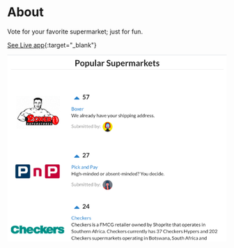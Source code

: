 # About 

Vote for your favorite supermarket; just for fun.

[See Live app](https://supermarket-vote.herokuapp.com/){:target="_blank"}

![image](./Screenshot.png)